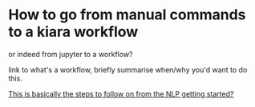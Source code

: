 # How to go from manual commands to a kiara workflow

or indeed from jupyter to a workflow?

link to what's a workflow, briefly summarise when/why you'd want to do this.

[This is basically the steps to follow on from the NLP getting started?](https://dharpa.org/kiara.documentation/latest/workflows/topic_modeling/)
